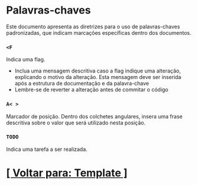 # Palavras-chaves

Este documento apresenta as diretrizes para o uso de palavras-chaves padronizadas, que indicam marcações específicas dentro dos documentos.

### `<F`

Indica uma flag.

- Inclua uma mensagem descritiva caso a flag indique uma alteração, explicando o motivo da alteração. Esta mensagem deve ser inserida após a estrutura de documentação e da palavra-chave
- Lembre-se de reverter a alteração antes de commitar o código

### `A< >`

Marcador de posição. Dentro dos colchetes angulares, insera uma frase descritiva sobre o valor que será utilizado nesta posição.

### `TODO`

Indica uma tarefa a ser realizada.

# [[ Voltar para: Template ]](./1-template.md)